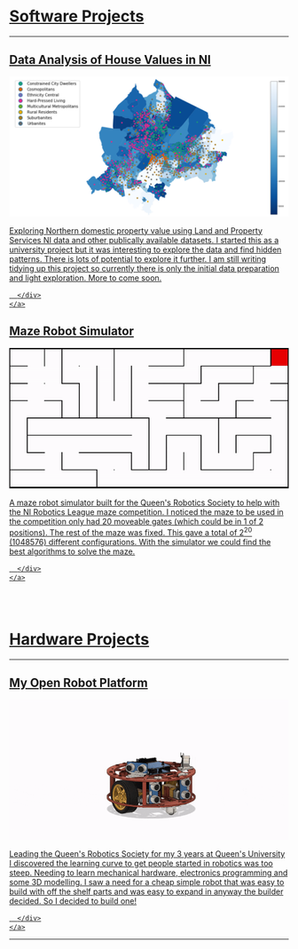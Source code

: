 <h1><a name="software-projects" href="#software-projects">Software Projects</a></h1>

---

<div>
	<a href="NI_property_analysis#title" class="card">
	  <div class="card">
		<h2>Data Analysis of House Values in NI</h2>
		<img src="images/NI_properties.png?raw=true"/>
		<br>
		<p>
		Exploring Northern domestic property value using Land and Property Services NI data and other publically available datasets. I started this as a university project but it was interesting to explore the data and find hidden patterns. There is lots of potential to explore it further. I am still writing tidying up this project so currently there is only the initial data preparation and light exploration. More to come soon.
		</p>

	  </div>
	</a>
</div>
<div class="card_container">
	<a href="Maze_robot_simulator#title" class="card">
	  <div class="card">
		<h2>Maze Robot Simulator</h2>
		<img src="images/maze_robot_sim.gif?raw=true"/>
		<br>
		<p>
		A maze robot simulator built for the Queen's Robotics Society to help with the NI Robotics League maze competition. 
		I noticed the maze to be used in the competition only had 20 moveable gates (which could be in 1 of 2 positions). 
		The rest of the maze was fixed. This gave a total of 2<sup>20</sup> (1048576) different configurations. 
		With the simulator we could find the best algorithms to solve the maze.
		</p>

	  </div>
	</a>
</div>

<br><br>
<h1><a name="hardware-projects" href="#hardware-projects">Hardware Projects</a></h1>

---
<div>
	<a href="Open_robot_platform#title" class="card">
	  <div class="card">
		<h2>My Open Robot Platform</h2>
		<img src="images/robot_platform_animation.gif?raw=true"/>
		<br>
		<p>
		Leading the Queen's Robotics Society for my 3 years at Queen's University I discovered the learning curve to get people started in robotics was too steep. Needing to learn mechanical hardware, electronics programming and some 3D modelling. I saw a need for a cheap simple robot that was easy to build with off the shelf parts and was easy to expand in anyway the builder decided. So I decided to build one!
		</p>

	  </div>
	</a>
</div>

---



